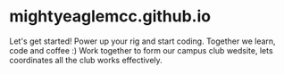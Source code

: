 # mightyeaglemcc.github.io
Let's get started! Power up your rig and start coding. Together we learn, code and coffee :)
Work together to form our campus club wedsite, lets coordinates all the club works effectively.

